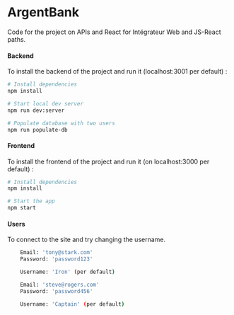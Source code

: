
# ArgentBank

Code for the project on APIs and React for Intégrateur Web and JS-React paths.


#### Backend

To install the backend of the project and run it (localhost:3001 per default) :

```bash
# Install dependencies
npm install

# Start local dev server
npm run dev:server

# Populate database with two users
npm run populate-db
```


#### Frontend

To install the frontend of the project and run it (on localhost:3000 per default) : 

```bash
# Install dependencies
npm install

# Start the app
npm start

```

#### Users

To connect to the site and try changing the username.

```bash
    Email: 'tony@stark.com'
    Password: 'password123'

    Username: 'Iron' (per default)

```

```bash
    Email: 'steve@rogers.com'
    Password: 'password456'

    Username: 'Captain' (per default)

```


